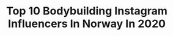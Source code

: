 ---
title: Top 10 Bodybuilding Instagram Influencers In Norway In 2020
description: >-
  Find top bodybuilding Instagram influencers in Norway in 2020. Most popular hashtags: #fitness #workout #gym #fit.
platform: Instagram
profiles:
  - username: "hanneidee"
    fullname: >-
      Hanne Eide
    location: "Norway"
    followers: 11931
    engagement: 562
    commentsToLikes: 0.063843
    id: ck5zzekmxblb90i14vsqftcte
    verified: false
    hashtags: "#gym, #healthylifestyle, #reversediet, #bikinifitness"
  - username: "sunnivaan"
    fullname: >-
      SUNNIVA ANGLEN
    location: "Norway"
    followers: 3132
    engagement: 1648
    commentsToLikes: 0.078290
    id: ck8t6uti7ermy0j78doj3ppa1
    verified: false
    hashtags: "#improvementseason, #energy, #bootybuilding, #ifbbbikini"
  - username: "henrylemoin"
    fullname: >-
      Henry Lemoin | Norwegian Model
    location: "Norway"
    followers: 26962
    engagement: 874
    commentsToLikes: 0.028293
    id: ck6u5xvxkce1r0j71t220u2qo
    verified: false
    hashtags: "#viking, #vikingstyle, #picoftheday, #viking"
  - username: "oscar_johansen"
    fullname: >-
      OSCAR ╳JOHANSEN / Fitness
    location: "Norway"
    followers: 3184
    engagement: 923
    commentsToLikes: 0.169893
    id: ck14kw62jrm9x0i190b36msvx
    verified: false
    hashtags: "#inspiration, #photographer, #creativity, #alphalete"
  - username: "sarahschollathlete"
    fullname: >-
      Sarah Scholl ATHLETE and COACH
    location: "Norway"
    followers: 87321
    engagement: 208
    commentsToLikes: 0.033156
    id: ck5hcjprvifb00i11nkwb3cnn
    verified: false
    hashtags: "#gains, #abs, #health, #nutrition"
  - username: "odaagnalt"
    fullname: >-
      Oda Johanne Agnalt
    location: "Norway"
    followers: 3695
    engagement: 2313
    commentsToLikes: 0.042167
    id: ck15tcusxhh1q0i19f3nhyjg1
    verified: false
    hashtags: "#gym, #activewear, #muscle, #gymshark"
  - username: "andreasolberg"
    fullname: >-
      andreasolberg
    location: "Norway"
    followers: 6813
    engagement: 1124
    commentsToLikes: 0.053234
    id: ck14jwr4mmktg0i19mqjy85bo
    verified: false
    hashtags: "#diditfortheendorphins, #nr1fitness, #atlasklinikken, #strongwomen"
  - username: "jannicke_hk"
    fullname: >-
      🄹🄰🄽🄽🄸🄲🄺🄴 🇳🇴
    location: "Norway"
    followers: 15507
    engagement: 487
    commentsToLikes: 0.032060
    id: ck8t68geucnev0j78jn1pjajk
    verified: false
    hashtags: "#body, #mentaltrening, #booty, #liftingfacial"
  - username: "andrealowing"
    fullname: >-
      Andrea Lowing 👑 IFBB Bikini
    location: "Norway"
    followers: 11207
    engagement: 601
    commentsToLikes: 0.077537
    id: ck8t6pi6led900j7848rkv3h0
    verified: false
    hashtags: "#saturday, #photooftheday, #bikinicompetitor, #fitnessgirl"
  - username: "siggudottir"
    fullname: >-
      ÍRENA | Workout Videos💪🏼
    location: "Norway"
    followers: 56280
    engagement: 400
    commentsToLikes: 0.056089
    id: ck8t0z473tvch0j78swx52uef
    verified: false
    hashtags: "#summershredding, #healthysnackideas, #cardio, #musclerecovery"
---